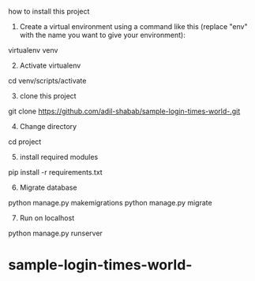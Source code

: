 how to install this project

1. Create a virtual environment using a command like this (replace "env" with the name you want to give your environment):

virtualenv venv

2. Activate virtualenv

cd venv/scripts/activate

3. clone this project

git clone https://github.com/adil-shabab/sample-login-times-world-.git

4. Change directory 

cd project

5. install required modules

pip install -r requirements.txt

6. Migrate database

python manage.py makemigrations
python manage.py migrate

7. Run on localhost

python manage.py runserver



# sample-login-times-world-
